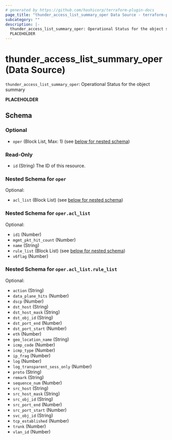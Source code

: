 ```yaml
---
# generated by https://github.com/hashicorp/terraform-plugin-docs
page_title: "thunder_access_list_summary_oper Data Source - terraform-provider-thunder"
subcategory: ""
description: |-
  thunder_access_list_summary_oper: Operational Status for the object summary
  PLACEHOLDER
---
```


# thunder_access_list_summary_oper (Data Source)

`thunder_access_list_summary_oper`: Operational Status for the object summary

__PLACEHOLDER__



<!-- schema generated by tfplugindocs -->
## Schema

### Optional

- `oper` (Block List, Max: 1) (see [below for nested schema](#nestedblock--oper))

### Read-Only

- `id` (String) The ID of this resource.

<a id="nestedblock--oper"></a>
### Nested Schema for `oper`

Optional:

- `acl_list` (Block List) (see [below for nested schema](#nestedblock--oper--acl_list))

<a id="nestedblock--oper--acl_list"></a>
### Nested Schema for `oper.acl_list`

Optional:

- `id1` (Number)
- `mgmt_pkt_hit_count` (Number)
- `name` (String)
- `rule_list` (Block List) (see [below for nested schema](#nestedblock--oper--acl_list--rule_list))
- `v6flag` (Number)

<a id="nestedblock--oper--acl_list--rule_list"></a>
### Nested Schema for `oper.acl_list.rule_list`

Optional:

- `action` (String)
- `data_plane_hits` (Number)
- `dscp` (Number)
- `dst_host` (String)
- `dst_host_mask` (String)
- `dst_obj_id` (String)
- `dst_port_end` (Number)
- `dst_port_start` (Number)
- `eth` (Number)
- `geo_location_name` (String)
- `icmp_code` (Number)
- `icmp_type` (Number)
- `ip_frag` (Number)
- `log` (Number)
- `log_transparent_sess_only` (Number)
- `proto` (String)
- `remark` (String)
- `sequence_num` (Number)
- `src_host` (String)
- `src_host_mask` (String)
- `src_obj_id` (String)
- `src_port_end` (Number)
- `src_port_start` (Number)
- `svc_obj_id` (String)
- `tcp_established` (Number)
- `trunk` (Number)
- `vlan_id` (Number)


